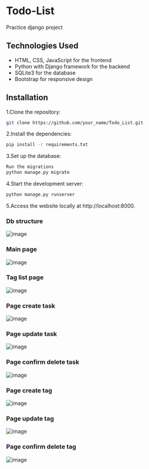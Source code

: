 # Todo-List

Practice django project

## Technologies Used
- HTML, CSS, JavaScript for the frontend
- Python with Django framework for the backend
- SQLite3 for the database
- Bootstrap for responsive design

## Installation

1.Clone the repository:
``` bash
git clone https://github.com/your_name/Todo_List.git
```

2.Install the dependencies:
```bash
pip install -r requirements.txt
```
3.Set up the database:
```bash
Run the migrations
python manage.py migrate
```
4.Start the development server:
``` bash
python manage.py runserver
```
5.Access the website locally at http://localhost:8000.

### Db structure 
![image](https://github.com/aarrtemm/Todo-List/assets/115632117/b8ed40b8-3ffe-41ef-bc9e-94fb5ea3c0ad)


### Main page 
![image](https://github.com/aarrtemm/Todo-List/assets/115632117/b49d7ae6-e811-4611-a553-2215f2c1753f)


### Tag list page 
![image](https://github.com/aarrtemm/Todo-List/assets/115632117/e086dc60-a8f4-4f70-b388-fd03bae18342)

### Page create task 
![image](https://github.com/aarrtemm/Todo-List/assets/115632117/6b4a5963-7f6a-4346-9010-dcd0862141a5)

### Page update task 
![image](https://github.com/aarrtemm/Todo-List/assets/115632117/93f76ba2-93db-40bd-b3a0-12a2e15f9014)

### Page confirm delete task 
![image](https://github.com/aarrtemm/Todo-List/assets/115632117/008e8f88-5ba1-405e-9682-805af9da2f0f)


### Page create tag 
![image](https://github.com/aarrtemm/Todo-List/assets/115632117/767251d6-cab1-4b50-b3a2-9e71f85e9cb9)

### Page update tag 
![image](https://github.com/aarrtemm/Todo-List/assets/115632117/40e7c9d3-3ef7-4534-84ab-2e4a082d13d0)

### Page confirm delete tag
![image](https://github.com/aarrtemm/Todo-List/assets/115632117/1613196b-7793-421a-ac39-b10e1aa0494c)




